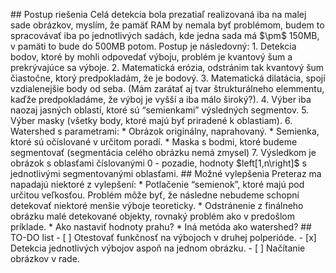 \#\# Postup riešenia Celá detekcia bola prezatiaľ realizovaná iba na
malej sade obrázkov, myslím, že pamäť RAM by nemala byť problémom, budem
to spracovávať iba po jednotlivých sadách, kde jedna sada má \$\\pm\$
150MB, v pamäti to bude do 500MB potom. Postup je následovný: 1.
Detekcia bodov, ktoré by mohli odpovedať výboju, problém je kvantový šum
a prekrývajúce sa výboje. 2. Matematická erózia, odstránim tak kvantový
šum čiastočne, ktorý predpokladám, že je bodový. 3. Matematická
dilatácia, spojí vzdialenejšie body od seba. (Mám zarátať aj tvar
štrukturálneho elemmentu, kaďže predpokladáme, že výboj je vyšší a iba
málo široký?). 4. Výber iba naozaj jasných oblastí, ktoré sú
“semienkami” výsledných segmentov. 5. Výber masky (všetky body, ktoré
majú byť priradené k oblastiam). 6. Watershed s parametrami: \* Obrázok
originálny, naprahovaný. \* Semienka, ktoré sú očíslované v určitom
poradí. \* Maska s bodmi, ktoré budeme segmentovať (segmentácia celého
obrázku nemá zmysel) 7. Výsledkom je obrázok s oblasťami číslovanými 0 -
pozadie, hodnoty \$left\[1,n\\right\]\$ s jednotlivými segmentovanými
oblasťami. \#\# Možné vylepšenia Preteraz ma napadajú niektoré z
vylepšení: \* Potlačenie “semienok”, ktoré majú pod určitou veľkosťou.
Problém môže byť, že následne nebudeme schopní detekovať niektoré menšie
výboje teoreticky. \* Odstránenie z finálneho obrázku malé detekované
objekty, rovnaký problém ako v predošlom príklade. \* Ako nastaviť
hodnoty prahu? \* Iná metóda ako watershed? \#\# TO-DO list - \[ \]
Otestovať funkčnosť na výbojoch v druhej polperióde. - \[x\] Detekcia
jednotlivých výbojov aspoň na jednom obrázku. - \[ \] Načítanie obrázkov
v rade.
